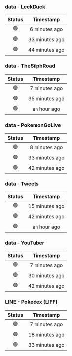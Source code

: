 ### data - LeekDuck
| Status | Timestamp |
|:------:|:---------:|
| 🟢 | 6 minutes ago |
| 🟢 | 33 minutes ago |
| 🟢 | 44 minutes ago |

### data - TheSilphRoad
| Status | Timestamp |
|:------:|:---------:|
| 🟢 | 7 minutes ago |
| 🟢 | 35 minutes ago |
| 🟢 | an hour ago |

### data - PokemonGoLive
| Status | Timestamp |
|:------:|:---------:|
| 🟢 | 8 minutes ago |
| 🟢 | 33 minutes ago |
| 🟢 | 42 minutes ago |

### data - Tweets
| Status | Timestamp |
|:------:|:---------:|
| 🟢 | 15 minutes ago |
| 🟢 | 42 minutes ago |
| 🟢 | an hour ago |

### data - YouTuber
| Status | Timestamp |
|:------:|:---------:|
| 🟢 | 7 minutes ago |
| 🟢 | 30 minutes ago |
| 🟢 | 42 minutes ago |

### LINE - Pokedex (LIFF)
| Status | Timestamp |
|:------:|:---------:|
| 🟢 | 7 minutes ago |
| 🟢 | 18 minutes ago |
| 🟢 | 33 minutes ago |

